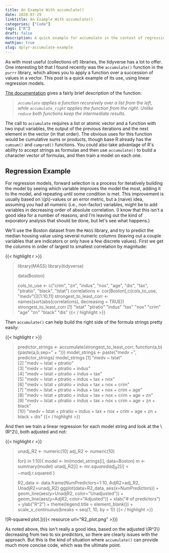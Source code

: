 ```yaml
---
title: An Example With accumulate()
date: 2020-07-29
linktitle: An Example With accumulate()
categories: ["Code"]
tags: ["R"]
draft: false
description: A quick example for accumulate in the context of regression.
mathjax: true
slug: dplyr-accumulate-example
---
```


As with most useful (collections of) libraries, the tidyverse has a lot to offer.  One interesting bit that I found recently was the `accumulate()` function in the `purrr` library, which allows you to apply a function over a succession of values in a vector.  This post is a quick example of its use, using linear regression models.

<!--more-->

[The documentation](https://purrr.tidyverse.org/reference/accumulate.html) gives a fairly brief description of the function:

> *`accumulate` applies a function recursively over a list from the left, while `accumulate_right` applies the function from the right. Unlike `reduce` both functions keep the intermediate results.*

The call to `accumulate` requires a list or atomic vector and a function with two input variables, the output of the previous iterations and the next element in the vector (in that order).  The obvious uses for this function would be cumulative sums or products, though base R already has the `cumsum()` and `cumprod()` functions.  You could also take advantage of R's ability to accept strings as formulas and then use `accumulate()` to build a character vector of formulas, and then train a model on each one.

## Regression Example

For regression models, forward selection is a process for iteratively building the model by seeing which variable improves the model the most, adding it to the model, and repeating until some condition is met.  This improvement is usually based on \\(p\\)-values or an error metric, but a (naive) idea, assuming you had all numeric (i.e., non-factor) variables, might be to add variables in decreasing order of absolute correlation.  (I know that this isn't a good idea for a number of reasons, and I'm leaving out the kind of exporatory analysis that should be done, but let's see what happens.)

We'll use the Boston dataset from the `MASS` library, and try to predict the median housing value using several numeric columns (leaving out a couple variables that are indicators or only have a few discrete values).  First we get the columns in order of largest to smallest correlation by magnitude:

{{< highlight r >}}
> library(MASS)
> library(tidyverse)
> 
> data(Boston)
> 
> cols_to_use <- c("crim", "zn", "indus", "nox", "age", "dis", "tax", "ptratio", "black", "lstat")
> correlations <- cor(Boston[,c(cols_to_use, "medv")])[1:10,11]
> strongest_to_least_corr <- names(sort(abs(correlations), decreasing = TRUE))
> strongest_to_least_corr
[1] "lstat"   "ptratio" "indus"   "tax"     "nox"     "crim"    "age"     "zn"      "black"   "dis"
{{< / highlight >}}

Then `accumulate()` can help build the right side of the formula strings pretty easily:

{{< highlight r >}}
> predictor_strings <- accumulate(strongest_to_least_corr, function(a,b){paste(a,b,sep=" + ")})
> model_strings <- paste("medv ~", predictor_strings)
> model_strings
 [1] "medv ~ lstat"                                                              
 [2] "medv ~ lstat + ptratio"                                                    
 [3] "medv ~ lstat + ptratio + indus"                                            
 [4] "medv ~ lstat + ptratio + indus + tax"                                      
 [5] "medv ~ lstat + ptratio + indus + tax + nox"                                
 [6] "medv ~ lstat + ptratio + indus + tax + nox + crim"                         
 [7] "medv ~ lstat + ptratio + indus + tax + nox + crim + age"                   
 [8] "medv ~ lstat + ptratio + indus + tax + nox + crim + age + zn"              
 [9] "medv ~ lstat + ptratio + indus + tax + nox + crim + age + zn + black"      
[10] "medv ~ lstat + ptratio + indus + tax + nox + crim + age + zn + black + dis"
{{< / highlight >}}

And then we train a linear regression for each model string and look at the \\(R^2\\), both adjusted and not:

{{< highlight r >}}
> unadj_R2 <- numeric(10)
> adj_R2 <- numeric(10)
> 
> for(i in 1:10){
>     model <- lm(model_strings[i], data=Boston)
>     m <- summary(model)
>     unadj_R2[i] <- m$r.squared
>     adj_R2[i] <- m$adj.r.squared
> }
> 
> R2_data <- data.frame(NumPredictors=1:10, AdjR2=adj_R2, UnadjR2=unadj_R2)
> ggplot(data=R2_data, aes(x=NumPredictors)) + geom_line(aes(y=UnadjR2, color="Unadjusted")) +
>     geom_line(aes(y=AdjR2, color="Adjusted")) + xlab("# of predictors") + ylab("R^2") +
>     theme(legend.title = element_blank()) + scale_x_continuous(breaks = seq(1, 10, by = 1))
{{< / highlight >}}

![R-squared plot.]({{< resource url="R2_plot.png" >}})

As noted above, this isn't really a good idea, based on the adjusted \\(R^2\\) decreasing from two to six predictors, so there are clearly issues with the approach.  But this is the kind of situation where `accumulate()` can provide much more concise code, which was the ultimate point.